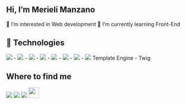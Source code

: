 ## Hi, I’m Merieli Manzano
👀 I’m interested in Web development
🌱 I’m currently learning Front-End

## 🚀 Technologies
<img src="https://img.shields.io/badge/Python-14354C?style=for-the-badge&logo=python&logoColor=white" target="_blank"> - <img src="https://img.shields.io/badge/JavaScript-323330?style=for-the-badge&logo=javascript&logoColor=F7DF1E" target="_blank"> - <img src="https://img.shields.io/badge/HTML5-E34F26?style=for-the-badge&logo=html5&logoColor=white" target="_blank"> - <img src="https://img.shields.io/badge/CSS3-1572B6?style=for-the-badge&logo=css3&logoColor=white" target="_blank"> - <img src="https://img.icons8.com/color/48/000000/git.png" target="_blank" /> - <img src="https://img.icons8.com/ios/50/000000/jquery.png"/> - <img src="https://img.icons8.com/color/48/000000/sass.png"/> - <img src="https://img.icons8.com/external-tal-revivo-shadow-tal-revivo/24/000000/external-gulp-an-open-source-javascript-toolkit-by-fractal-innovations-logo-shadow-tal-revivo.png"/>
Template Engine - Twig

## Where to find me 
<div height="28px"> 
  <a href="https://instagram.com/merieli.manzano" target="_blank"><img src="https://img.shields.io/badge/-Instagram-%23E4405F?style=for-the-badge&logo=instagram&logoColor=white" target="_blank"></a>
   <a href = "mailto:merieli.dev@gmail.com"><img src="https://img.shields.io/badge/-Gmail-%23333?style=for-the-badge&logo=gmail&logoColor=white" target="_blank"></a>
   <a href="https://www.linkedin.com/in/merielialbergardi" target="_blank"><img src="https://img.shields.io/badge/-LinkedIn-%230077B5?style=for-the-badge&logo=linkedin&logoColor=white" target="_blank"></a>  
  <a href="https://t.me/merielimanzano" target="_blank"><img src="https://cdn.icon-icons.com/icons2/2530/PNG/512/telegram_button_icon_151837.png" target="_blank" height="28px"></a>  
</div>
